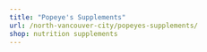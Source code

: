 ```yaml
---
title: "Popeye's Supplements"
url: /north-vancouver-city/popeyes-supplements/
shop: nutrition supplements
---
```

